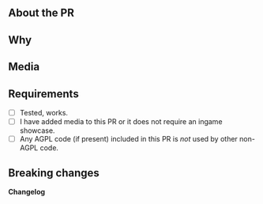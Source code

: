 <!--
SPDX-FileCopyrightText: 2021 Pieter-Jan Briers <pieterjan.briers+git@gmail.com>
SPDX-FileCopyrightText: 2021 Swept <sweptwastaken@protonmail.com>
SPDX-FileCopyrightText: 2021 mirrorcult <lunarautomaton6@gmail.com>
SPDX-FileCopyrightText: 2022 AJCM-git <60196617+AJCM-git@users.noreply.github.com>
SPDX-FileCopyrightText: 2022 Kara <lunarautomaton6@gmail.com>
SPDX-FileCopyrightText: 2023 DrSmugleaf <DrSmugleaf@users.noreply.github.com>
SPDX-FileCopyrightText: 2023 Kevin Zheng <kevinz5000@gmail.com>
SPDX-FileCopyrightText: 2024 Vasilis <vasilis@pikachu.systems>
SPDX-FileCopyrightText: 2024 lzk <124214523+lzk228@users.noreply.github.com>
SPDX-FileCopyrightText: 2025 Aiden <28298836+Aidenkrz@users.noreply.github.com>

SPDX-License-Identifier: AGPL-3.0-or-later
-->
<!-- Guidelines: https://docs.spacestation14.io/en/getting-started/pr-guideline -->

<!-- READ THIS BEFORE CONTRIBUTING TO KS14!!!
NOTE: You must not port AGPL content that is utilised by any other MIT/MPL/otherwise non-AGPL licensed content. This is due to the viral nature
of AGPL, where any code that uses AGPL must itself be licensed under AGPL. You are heavily discouraged from having code licensed under the AGPL in your PR.

The REUSE Specification headers or separate .license files indicate a secondary license (e.g., AGPL or MIT), solely to facilitate
integration for projects that do not fall under a single license.

REUSE headers will be automatically added via github workflow. You can edit the SPDX-License-Identifier to change the license that the file is specified as having.
SPDX license identifiers already included in files relevant to the PR, or identifiers that were manually changed after being automatically added, will not be modified by the bot.

Upstream (wizard's den) files should be licensed as MIT. If unsure, license the file as MIT. KS14 uses the MPL license for content original to KS14.

Uncomment and modify the following line if you wish to change the auto-added license from the default of MPL. Set to `AGPL` for AGPL-3.0-or-later, `MPL` for MPL-2.0, and `MIT` for MIT.
-->
<!--- LICENSE: MPL -->
## About the PR
<!-- What did you change? -->

## Why
<!-- Discuss how this would affect game balance or explain why it was changed. Link any relevant discussions or issues. -->

## Media
<!-- Attach media if the PR makes ingame changes (clothing, items, features, etc). -->

## Requirements
<!-- Confirm the following by placing an X in the brackets [X]: -->
- [ ] Tested, works.
- [ ] I have added media to this PR or it does not require an ingame showcase.
- [ ] Any AGPL code (if present) included in this PR is *not* used by other non-AGPL code.
<!-- You should understand that not following the above may get your PR closed at maintainer’s discretion -->

## Breaking changes
<!-- List any breaking changes, including namespaces, public class/method/field changes, prototype renames; and provide instructions for fixing them.
This will be posted in #codebase-changes. -->

**Changelog**
<!-- Add a Changelog entry to make players aware of new features or changes that could affect gameplay.
Make sure to read the guidelines and take this Changelog template out of the comment block in order for it to show up.
Changelog must have a :cl: symbol, so the bot recognizes the changes and adds them to the game's changelog. -->
<!--
:cl:
- add: Added fun!
- remove: Removed fun!
- tweak: Changed fun!
- fix: Fixed fun!
-->
